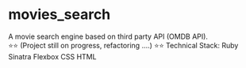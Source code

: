 # movies_search
A movie search engine based on third party API (OMDB API).  
⭐⭐ (Project still on progress, refactoring ....)  ⭐⭐
Technical Stack:
Ruby
Sinatra
Flexbox
CSS
HTML
